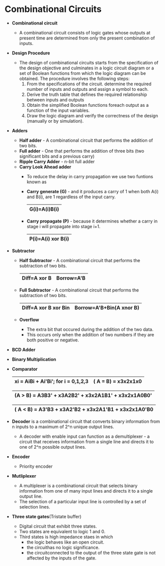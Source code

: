# Combinational Circuits

* **Combinational circuit**
  * A combinational circuit consists of logic gates whose outputs at present time are determined from only the present combination of inputs.
* **Design Procedure**
  * The design of combinational circuits starts from the specification of the design objective and culminates in a logic circuit diagram or a set of Boolean functions from which the logic diagram can be obtained. The procedure involves the following steps:
    1. From the specifications of the circuit. determine the required number of inputs and outputs and assign a symbol to each.
    2. Derive the truth table that defines the required relationship between inputs and outputs
    3. Obtain the simplified Boolean functions foreach output as a function of the input variables.
    4. Draw the logic diagram and verify the correctness of the design (manually or by simulation).
* **Adders**
  * **Half adder** - A combinational circuit that performs the addition of two bits.
  * **Full adder** - One that performs the addition of three bits (two significant bits and a previous carry)
  * **Ripple Carry Adder** - n-bit full adder
  * **Carry Look Ahead adder**
    * To reduce the delay in carry propagation we use two funtions known as
    * **Carry generate (G)** - and it produces a carry of 1 when both A(i) and B(i), are 1 regardless of the input carry.

      |G(i)=A(i)B(i)|
      |--|
    * **Carry propagate (P)** - because it determines whether a carry in stage i will propagate into stage i+1.

      |P(i)=A(i) xor B(i)|
      |--|
* **Subtractor**
  * **Half Subtractor** - A combinational circuit that performs the subtraction of two bits.

      |Diff=A xor B|Borrow=A'B|
      |--|--|
  * **Full Subtractor** - A combinational circuit that performs the subtraction of two bits.

      |Diff=A xor B xor Bin|Borrow=A'B+Bin(A xnor B)|
      |--|--|
  * **Overflow**
    * The extra bit that occured during the addition of the two data.
    * This occurs only when the addition of two numbers if they are both positive or negative.
* **BCD Adder**
* **Binary Multiplication**
* **Comparator**

    |xi = AiBi + Ai'Bi'; for i = 0,1,2,3|( A = B) = x3x2x1x0|
    |--|--|

    |(A > B) = A3B3' + x3A2B2' + x3x2A1B1' + x3x2x1A0B0'
    |--|

    |( A < B) = A3'B3 + x3A2'B2 + x3x2A1'B1 + x3x2x1A0'B0
    |--|
* **Decoder** is a combinational circuit that converts binary information from n inputs  to a maximum of 2^n unique output lines.
  * A decoder with enable input can function as a demultiplexer - a circuit that receives information from a single line and directs it to one of 2^n possible output lines.
* **Encoder**
  * Priority encoder
* **Mutliplexer**
  * A multiplexer is a combinational circuit that selects binary information from one of many input lines and directs it to a single output line.
  * The selection of a particular input line is controlled by a set of selection lines.
* **Three state gates**(Tristate buffer)
  * Digital circuit that exhibit three states.
  * Two states are equivalent to logic 1 and 0.
  * Third states is high impedance staes in which
    * the logic behaves like an open circuit.
    * the circuithas no logic significance.
    * the circuitconnected to the output of the three state gate is not affected by the inputs of the gate.

